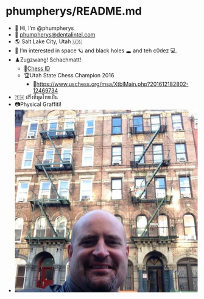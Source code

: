 # phumpherys/README.md

- 👋 Hi, I’m @phumpherys
- 📧 <phumpherys@dentalintel.com>
- 🌎 Salt Lake City, Utah 🇺🇸
- 👀 I’m interested in space 🪐 and black holes 🕳️ and teh c0dez 💻.
- ♟️Zugzwang!  Schachmatt!
  - 🪪[Chess ID]
  - 🏆Utah State Chess Champion 2016
    - 🔗<https://www.uschess.org/msa/XtblMain.php?201612182802-12469734>
- 🇹🇭 ฝรั่งที่พูดไทยเป็น
- 📷Physical Graffiti!
- ![Pysical Graffiti][Physical Graffiti]

[Chess ID]: https://www.uschess.org/msa/MbrDtlMain.php?12469734
[Physical Graffiti]: images/philsicalgraffiti.jpg
